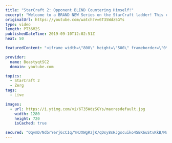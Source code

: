 ```yaml
---
title: "StarCraft 2: Opponent BLIND Countering Himself!"
excerpt: "Welcome to a BRAND NEW Series on the StarCraft ladder! This challenege is called \"Infestors to GM,\" where I play Mass Infestors and try to get to Grandmaster! I am allowing myself to make Queens as well, but other than that, the gameplan is INFESTORS!!!  Also, I will soon begin to make videos featuring"
originalUrl: https://youtube.com/watch?v=6T35WdzSGYs
type: video
length: PT36M2S
publishedDateTime: 2019-09-10T12:02:51Z
heat: 50

featuredContent: "<iframe width=\"800\" height=\"500\" frameborder=\"0\" src=\"https://www.youtube.com/embed/6T35WdzSGYs\" allow=\"accelerometer; autoplay; encrypted-media; gyroscope; picture-in-picture\" allowfullscreen></iframe>"

provider:
  name: BeastyqtSC2
  domain: youtube.com

topics:
  - StarCraft 2
  - Zerg
tags:
  - Live

images:
  - url: https://i.ytimg.com/vi/6T35WdzSGYs/maxresdefault.jpg
    width: 1280
    height: 720
    isCached: true

secured: "QqvmD/Nd5rYerj6cCIq/YNJXWgRzjK/qDsy8sHJgscuiko4SBK6uStvKkB/Mq5jVuB3LIh4MsxFQgi0tN1RvbjRogU4esJ25atvZMqKyO2OBjoPPM0T+3WSxfk/AKBWAXVN+6MoIAbkDpdk6AJKzI2lSpmzOIk7hTlVg+Kxx8uxwi+5n1+dHV9UQQ6+TcHBVzfUG8aTNxKW9+ey9EzpEGrHj9SY+9PPsD7QzS7UxrqcTZrmU+OKNJj3XiDHw8Pg9T8rnXCx+IQdR2AfPkPxMxvqOhr0hpOKNpkH9NasuizL8/zcev69jmmbAx+Z9lh7ndyfowDCoF5xkOgEHtLmvtcCmWOjgb8+Ib3Ew/0cJVrv6YqtLZQr5Yui7tecN29jlTS5OOH3ZUfX7Chsrek2jP7sYTqUJmJNnFC2v63qx7Fw=;dr/eMTLd8h/y1DXgjNKu6A=="
---
```


